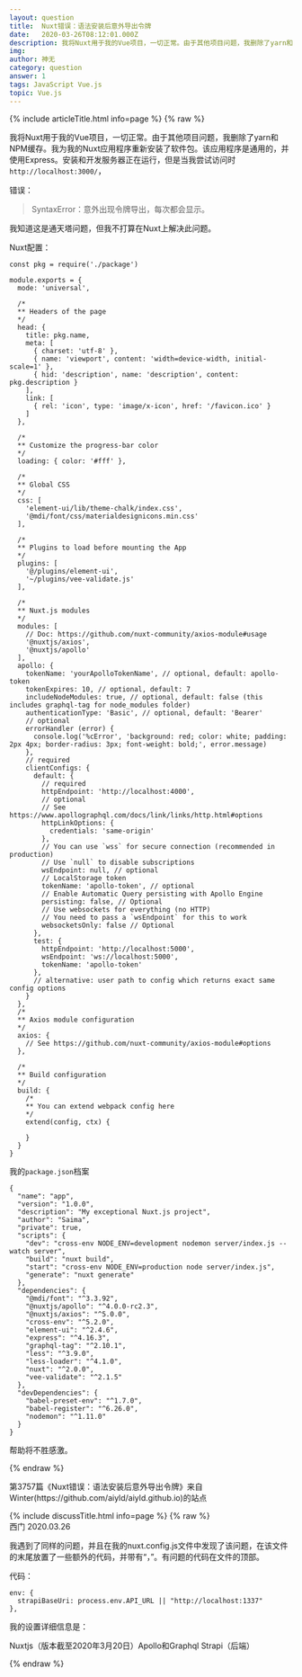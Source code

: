 ```yaml
---
layout: question
title:  Nuxt错误：语法安装后意外导出令牌
date:   2020-03-26T08:12:01.000Z
description: 我将Nuxt用于我的Vue项目，一切正常。由于其他项目问题，我删除了yarn和NPM缓存。我为我的Nuxt应用程序重新安装了软件包。该应用程序是通用的，并...
img: 
author: 神无
category: question
answer: 1
tags: JavaScript Vue.js
topic: Vue.js
---
```

<div class="article-root">
  <div class="article">
    {% include articleTitle.html info=page %}
    {% raw %}
    <div class="article-content"><p><font style="vertical-align: inherit;"><font style="vertical-align: inherit;">我将Nuxt用于我的Vue项目，一切正常。</font><font style="vertical-align: inherit;">由于其他项目问题，我删除了yarn和NPM缓存。</font><font style="vertical-align: inherit;">我为我的Nuxt应用程序重新安装了软件包。</font><font style="vertical-align: inherit;">该应用程序是通用的，并使用Express。</font><font style="vertical-align: inherit;">安装和开发服务器正在运行，但是当我尝试访问时</font></font><code>http://localhost:3000/</code><font style="vertical-align: inherit;"><font style="vertical-align: inherit;">，</font></font></p>

<p><font style="vertical-align: inherit;"><font style="vertical-align: inherit;">错误： </font></font></p>

<blockquote>
  <p><font style="vertical-align: inherit;"><font style="vertical-align: inherit;">SyntaxError：意外出现令牌导出，每次都会显示。</font></font></p>
</blockquote>

<p><font style="vertical-align: inherit;"><font style="vertical-align: inherit;">我知道这是通天塔问题，但我不打算在Nuxt上解决此问题。</font></font></p>

<p><font style="vertical-align: inherit;"><font style="vertical-align: inherit;">Nuxt配置：</font></font></p>

<pre><code>const pkg = require('./package')<font></font>
<font></font>
module.exports = {<font></font>
  mode: 'universal',<font></font>
<font></font>
  /*<font></font>
  ** Headers of the page<font></font>
  */<font></font>
  head: {<font></font>
    title: pkg.name,<font></font>
    meta: [<font></font>
      { charset: 'utf-8' },<font></font>
      { name: 'viewport', content: 'width=device-width, initial-scale=1' },<font></font>
      { hid: 'description', name: 'description', content: pkg.description }<font></font>
    ],<font></font>
    link: [<font></font>
      { rel: 'icon', type: 'image/x-icon', href: '/favicon.ico' }<font></font>
    ]<font></font>
  },<font></font>
<font></font>
  /*<font></font>
  ** Customize the progress-bar color<font></font>
  */<font></font>
  loading: { color: '#fff' },<font></font>
<font></font>
  /*<font></font>
  ** Global CSS<font></font>
  */<font></font>
  css: [<font></font>
    'element-ui/lib/theme-chalk/index.css',<font></font>
    '@mdi/font/css/materialdesignicons.min.css'<font></font>
  ],<font></font>
<font></font>
  /*<font></font>
  ** Plugins to load before mounting the App<font></font>
  */<font></font>
  plugins: [<font></font>
    '@/plugins/element-ui',<font></font>
    '~/plugins/vee-validate.js'<font></font>
  ],<font></font>
<font></font>
  /*<font></font>
  ** Nuxt.js modules<font></font>
  */<font></font>
  modules: [<font></font>
    // Doc: https://github.com/nuxt-community/axios-module#usage<font></font>
    '@nuxtjs/axios',<font></font>
    '@nuxtjs/apollo'<font></font>
  ],<font></font>
  apollo: {<font></font>
    tokenName: 'yourApolloTokenName', // optional, default: apollo-token<font></font>
    tokenExpires: 10, // optional, default: 7<font></font>
    includeNodeModules: true, // optional, default: false (this includes graphql-tag for node_modules folder)<font></font>
    authenticationType: 'Basic', // optional, default: 'Bearer'<font></font>
    // optional<font></font>
    errorHandler (error) {<font></font>
      console.log('%cError', 'background: red; color: white; padding: 2px 4px; border-radius: 3px; font-weight: bold;', error.message)<font></font>
    },<font></font>
    // required<font></font>
    clientConfigs: {<font></font>
      default: {<font></font>
        // required  <font></font>
        httpEndpoint: 'http://localhost:4000',<font></font>
        // optional<font></font>
        // See https://www.apollographql.com/docs/link/links/http.html#options<font></font>
        httpLinkOptions: {<font></font>
          credentials: 'same-origin'<font></font>
        },<font></font>
        // You can use `wss` for secure connection (recommended in production)<font></font>
        // Use `null` to disable subscriptions<font></font>
        wsEndpoint: null, // optional<font></font>
        // LocalStorage token<font></font>
        tokenName: 'apollo-token', // optional<font></font>
        // Enable Automatic Query persisting with Apollo Engine<font></font>
        persisting: false, // Optional<font></font>
        // Use websockets for everything (no HTTP)<font></font>
        // You need to pass a `wsEndpoint` for this to work<font></font>
        websocketsOnly: false // Optional<font></font>
      },<font></font>
      test: {<font></font>
        httpEndpoint: 'http://localhost:5000',<font></font>
        wsEndpoint: 'ws://localhost:5000',<font></font>
        tokenName: 'apollo-token'<font></font>
      },<font></font>
      // alternative: user path to config which returns exact same config options<font></font>
    }<font></font>
  },<font></font>
  /*<font></font>
  ** Axios module configuration<font></font>
  */<font></font>
  axios: {<font></font>
    // See https://github.com/nuxt-community/axios-module#options<font></font>
  },<font></font>
<font></font>
  /*<font></font>
  ** Build configuration<font></font>
  */<font></font>
  build: {<font></font>
    /*<font></font>
    ** You can extend webpack config here<font></font>
    */<font></font>
    extend(config, ctx) {<font></font>
<font></font>
    }<font></font>
  }<font></font>
}<font></font>
</code></pre>

<p><font style="vertical-align: inherit;"><font style="vertical-align: inherit;">我的</font></font><code>package.json</code><font style="vertical-align: inherit;"><font style="vertical-align: inherit;">档案</font></font></p>

<pre><code>{<font></font>
  "name": "app",<font></font>
  "version": "1.0.0",<font></font>
  "description": "My exceptional Nuxt.js project",<font></font>
  "author": "Saima",<font></font>
  "private": true,<font></font>
  "scripts": {<font></font>
    "dev": "cross-env NODE_ENV=development nodemon server/index.js --watch server",<font></font>
    "build": "nuxt build",<font></font>
    "start": "cross-env NODE_ENV=production node server/index.js",<font></font>
    "generate": "nuxt generate"<font></font>
  },<font></font>
  "dependencies": {<font></font>
    "@mdi/font": "^3.3.92",<font></font>
    "@nuxtjs/apollo": "^4.0.0-rc2.3",<font></font>
    "@nuxtjs/axios": "^5.0.0",<font></font>
    "cross-env": "^5.2.0",<font></font>
    "element-ui": "^2.4.6",<font></font>
    "express": "^4.16.3",<font></font>
    "graphql-tag": "^2.10.1",<font></font>
    "less": "^3.9.0",<font></font>
    "less-loader": "^4.1.0",<font></font>
    "nuxt": "^2.0.0",<font></font>
    "vee-validate": "^2.1.5"<font></font>
  },<font></font>
  "devDependencies": {<font></font>
    "babel-preset-env": "^1.7.0",<font></font>
    "babel-register": "^6.26.0",<font></font>
    "nodemon": "^1.11.0"<font></font>
  }<font></font>
}<font></font>
</code></pre>

<p><font style="vertical-align: inherit;"><font style="vertical-align: inherit;">帮助将不胜感激。</font></font></p></div>
    {% endraw %}
  </div>
  <p class="winter_mark">第3757篇《Nuxt错误：语法安装后意外导出令牌》来自Winter(https://github.com/aiyld/aiyld.github.io)的站点</p>
  <div class="discuss-wrapper">
    {% include discussTitle.html info=page %}
    {% raw %}
    <div class="discuss-list">
    <div class="discuss-item">
        <div class="discuss-parent">
          <div class="discuss-meta">
            <span class="discuss-user">西门</span>
            <span class="discuss-time">2020.03.26</span>
          </div>
          <div class="discuss-comment"><p><font style="vertical-align: inherit;"><font style="vertical-align: inherit;">我遇到了同样的问题，并且在我的nuxt.config.js文件中发现了该问题，在该文件的末尾放置了一些额外的代码，并带有“，”。</font><font style="vertical-align: inherit;">有问题的代码在文件的顶部。</font></font></p>

<p><font style="vertical-align: inherit;"><font style="vertical-align: inherit;">代码： </font></font></p>

<pre><code>env: {  <font></font>
  strapiBaseUri: process.env.API_URL || "http://localhost:1337"<font></font>
},<font></font>
</code></pre>

<p><font style="vertical-align: inherit;"><font style="vertical-align: inherit;">我的设置详细信息是：</font></font></p>

<p><font style="vertical-align: inherit;"><font style="vertical-align: inherit;">Nuxtjs（版本截至2020年3月20日）Apollo和Graphql Strapi（后端）</font></font></p></div>
        </div></div>
    </div>
    {% endraw %}
  </div>
<div>
